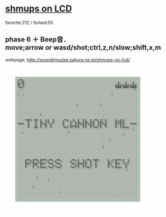 # [shmups on LCD](http://wonderfl.net/c/7lZE)

favorite:212 / forked:55

phase 6 ＋ Beep音．  
move;arrow or wasd/shot;ctrl,z,n/slow;shift,x,m  
 --------------------------------------------------  
webpage; http://soundimpulse.sakura.ne.jp/shmups-on-lcd/

![thumbnail](./thumbnail.jpg)
